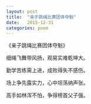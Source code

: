 ```yaml
---
layout: post
title:  "亲子跳绳比赛团体夺魁"
date:   2015-12-31
categories: poem
---
```

《亲子跳绳比赛团体夺魁》

细绳飞舞带风扬，观易实难乾坤大。

勤学苦练需上进，成败得失不感伤。

场上争先露实力，心中坦荡纳声张。

高手如林浑不怕，争得榜首父子强。